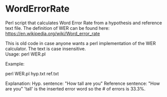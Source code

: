 # WordErrorRate
Perl script that calculates Word Error Rate from a hypothesis and reference text file. The definition of WER can be found here: https://en.wikipedia.org/wiki/Word_error_rate

This is old code in case anyone wants a perl implementation of the WER calculator.
The text is case insensitive.  
Usage: perl WER.pl <hypothesis file> <reference file>

Example:

perl WER.pl hyp.txt ref.txt

Explanation:
Hyp. sentence:      "How tall are you"
Reference sentence: "How are you"
'tall' is the inserted error word so the # of errors is 33.3%.


